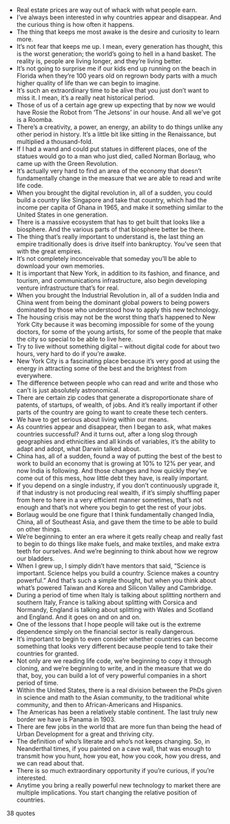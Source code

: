  - Real estate prices are way out of whack with what people earn.
 - I’ve always been interested in why countries appear and disappear. And the curious thing is how often it happens.
 - The thing that keeps me most awake is the desire and curiosity to learn more.
 - It’s not fear that keeps me up. I mean, every generation has thought, this is the worst generation; the world’s going to hell in a hand basket. The reality is, people are living longer, and they’re living better.
 - It’s not going to surprise me if our kids end up running on the beach in Florida when they’re 100 years old on regrown body parts with a much higher quality of life than we can begin to imagine.
 - It’s such an extraordinary time to be alive that you just don’t want to miss it. I mean, it’s a really neat historical period.
 - Those of us of a certain age grew up expecting that by now we would have Rosie the Robot from ‘The Jetsons’ in our house. And all we’ve got is a Roomba.
 - There’s a creativity, a power, an energy, an ability to do things unlike any other period in history. It’s a little bit like sitting in the Renaissance, but multiplied a thousand-fold.
 - If I had a wand and could put statues in different places, one of the statues would go to a man who just died, called Norman Borlaug, who came up with the Green Revolution.
 - It’s actually very hard to find an area of the economy that doesn’t fundamentally change in the measure that we are able to read and write life code.
 - When you brought the digital revolution in, all of a sudden, you could build a country like Singapore and take that country, which had the income per capita of Ghana in 1965, and make it something similar to the United States in one generation.
 - There is a massive ecosystem that has to get built that looks like a biosphere. And the various parts of that biosphere better be there.
 - The thing that’s really important to understand is, the last thing an empire traditionally does is drive itself into bankruptcy. You’ve seen that with the great empires.
 - It’s not completely inconceivable that someday you’ll be able to download your own memories.
 - It is important that New York, in addition to its fashion, and finance, and tourism, and communications infrastructure, also begin developing venture infrastructure that’s for real.
 - When you brought the Industrial Revolution in, all of a sudden India and China went from being the dominant global powers to being powers dominated by those who understood how to apply this new technology.
 - The housing crisis may not be the worst thing that’s happened to New York City because it was becoming impossible for some of the young doctors, for some of the young artists, for some of the people that make the city so special to be able to live here.
 - Try to live without something digital – without digital code for about two hours, very hard to do if you’re awake.
 - New York City is a fascinating place because it’s very good at using the energy in attracting some of the best and the brightest from everywhere.
 - The difference between people who can read and write and those who can’t is just absolutely astronomical.
 - There are certain zip codes that generate a disproportionate share of patents, of startups, of wealth, of jobs. And it’s really important if other parts of the country are going to want to create these tech centers.
 - We have to get serious about living within our means.
 - As countries appear and disappear, then I began to ask, what makes countries successful? And it turns out, after a long slog through geographies and ethnicities and all kinds of variables, it’s the ability to adapt and adopt, what Darwin talked about.
 - China has, all of a sudden, found a way of putting the best of the best to work to build an economy that is growing at 10% to 12% per year, and now India is following. And those changes and how quickly they’ve come out of this mess, how little debt they have, is really important.
 - If you depend on a single industry, if you don’t continuously upgrade it, if that industry is not producing real wealth, if it’s simply shuffling paper from here to here in a very efficient manner sometimes, that’s not enough and that’s not where you begin to get the rest of your jobs.
 - Borlaug would be one figure that I think fundamentally changed India, China, all of Southeast Asia, and gave them the time to be able to build on other things.
 - We’re beginning to enter an era where it gets really cheap and really fast to begin to do things like make fuels, and make textiles, and make extra teeth for ourselves. And we’re beginning to think about how we regrow our bladders.
 - When I grew up, I simply didn’t have mentors that said, “Science is important. Science helps you build a country. Science makes a country powerful.” And that’s such a simple thought, but when you think about what’s powered Taiwan and Korea and Silicon Valley and Cambridge.
 - During a period of time when Italy is talking about splitting northern and southern Italy, France is talking about splitting with Corsica and Normandy, England is talking about splitting with Wales and Scotland and England. And it goes on and on and on.
 - One of the lessons that I hope people will take out is the extreme dependence simply on the financial sector is really dangerous.
 - It’s important to begin to even consider whether countries can become something that looks very different because people tend to take their countries for granted.
 - Not only are we reading life code, we’re beginning to copy it through cloning, and we’re beginning to write, and in the measure that we do that, boy, you can build a lot of very powerful companies in a short period of time.
 - Within the United States, there is a real division between the PhDs given in science and math to the Asian community, to the traditional white community, and then to African-Americans and Hispanics.
 - The Americas has been a relatively stable continent. The last truly new border we have is Panama in 1903.
 - There are few jobs in the world that are more fun than being the head of Urban Development for a great and thriving city.
 - The definition of who’s literate and who’s not keeps changing. So, in Neanderthal times, if you painted on a cave wall, that was enough to transmit how you hunt, how you eat, how you cook, how you dress, and we can read about that.
 - There is so much extraordinary opportunity if you’re curious, if you’re interested.
 - Anytime you bring a really powerful new technology to market there are multiple implications. You start changing the relative position of countries.

38 quotes